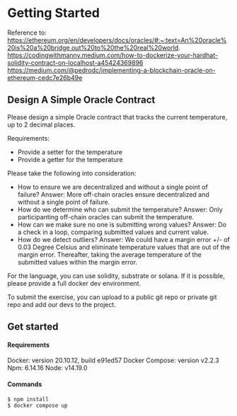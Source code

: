 # Getting Started

Reference to:
https://ethereum.org/en/developers/docs/oracles/#:~:text=An%20oracle%20is%20a%20bridge,out%20to%20the%20real%20world.
https://codingwithmanny.medium.com/how-to-dockerize-your-hardhat-solidity-contract-on-localhost-a45424369896
https://medium.com/@pedrodc/implementing-a-blockchain-oracle-on-ethereum-cedc7e26b49e

## Design A Simple Oracle Contract

Please design a simple Oracle contract that tracks the current temperature, up to 2 decimal
places.

Requirements:

- Provide a setter for the temperature
- Provide a getter for the temperature

Please take the following into consideration:

- How to ensure we are decentralized and without a single point of failure?
Answer: More off-chain oracles ensure decentralized and without a single point of failure.
- How do we determine who can submit the temperature?
Answer: Only participanting off-chain oracles can submit the temperature.
- How can we make sure no one is submitting wrong values?
Answer: Do a check in a loop, comparing submitted values and current value.
- How do we detect outliers?
Answer: We could have a margin error +/- of 0.03 Degree Celsius and eliminate temperature values that are out of the margin error. Thereafter, taking the average temperature of the submitted values within the margin error.
  
For the language, you can use solidity, substrate or solana. If it is possible, please provide a full docker dev environment.

To submit the exercise, you can upload to a public git repo or private git repo and add our devs to the project.

## Get started

#### Requirements

Docker: version 20.10.12, build e91ed57
Docker Compose: version v2.2.3
Npm: 6.14.16
Node: v14.19.0

#### Commands

```shell
$ npm install
$ docker compose up
```